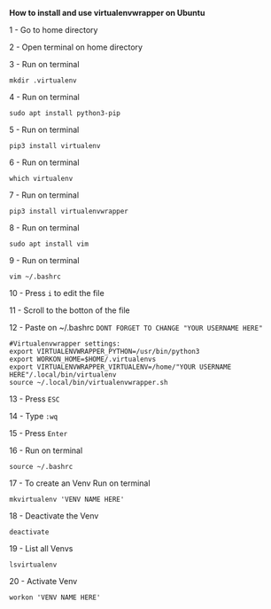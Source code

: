**How to install and use virtualenvwrapper on Ubuntu**

1 - Go to home directory

2 - Open terminal on home directory

3 - Run on terminal

```
mkdir .virtualenv
```

4 - Run on terminal

```
sudo apt install python3-pip
```

5 - Run on terminal

```
pip3 install virtualenv
```

6 - Run on terminal

```
which virtualenv
```

7 - Run on terminal

```
pip3 install virtualenvwrapper
```

8 - Run on terminal

```
sudo apt install vim
```

9 - Run on terminal

```
vim ~/.bashrc
```

10 - Press `i` to edit the file

11 - Scroll to the botton of the file

12 - Paste on ~/.bashrc `DONT FORGET TO CHANGE "YOUR USERNAME HERE"`

```
#Virtualenvwrapper settings:
export VIRTUALENVWRAPPER_PYTHON=/usr/bin/python3
export WORKON_HOME=$HOME/.virtualenvs
export VIRTUALENVWRAPPER_VIRTUALENV=/home/"YOUR USERNAME HERE"/.local/bin/virtualenv
source ~/.local/bin/virtualenvwrapper.sh
```

13 - Press `ESC`

14 - Type `:wq`

15 - Press `Enter`

16 - Run on terminal

```
source ~/.bashrc
```

17 - To create an Venv Run on terminal

```
mkvirtualenv 'VENV NAME HERE'
```

18 - Deactivate the Venv

```
deactivate
```

19 - List all Venvs

```
lsvirtualenv
```

20 - Activate Venv

```
workon 'VENV NAME HERE'
```
